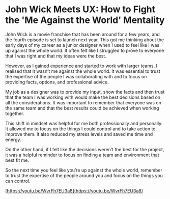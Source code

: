 # John Wick Meets UX: How to Fight the 'Me Against the World' Mentality

John Wick is a movie franchise that has been around for a few years, and the fourth episode is set to launch next year. This got me thinking about the early days of my career as a junior designer when I used to feel like I was up against the whole world. It often felt like I struggled to prove to everyone that I was right and that my ideas were the best.

However, as I gained experience and started to work with larger teams, I realised that it wasn’t me against the whole world. It was essential to trust the expertise of the people I was collaborating with and to focus on providing facts, options, and professional advice.

My job as a designer was to provide my input, show the facts and then trust that the team I was working with would make the best decisions based on all the considerations. It was important to remember that everyone was on the same team and that the best results could be achieved when working together.

This shift in mindset was helpful for me both professionally and personally. It allowed me to focus on the things I could control and to take action to improve them. It also reduced my stress levels and saved me time and energy.

On the other hand, if I felt like the decisions weren’t the best for the project, it was a helpful reminder to focus on finding a team and environment that best fit me.

So the next time you feel like you’re up against the whole world, remember to trust the expertise of the people around you and focus on the things you can control.

[https://youtu.be/WvrFh7EU3a8](https://youtu.be/WvrFh7EU3a8)